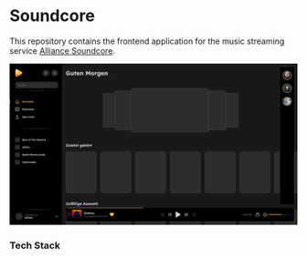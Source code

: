 # Soundcore
This repository contains the frontend application for the music streaming service [Alliance Soundcore](https://github.com/TSAlliance/alliance-soundcore).

![Soundcore Home Page](./concept_art/Front%20page.png)

### Tech Stack


